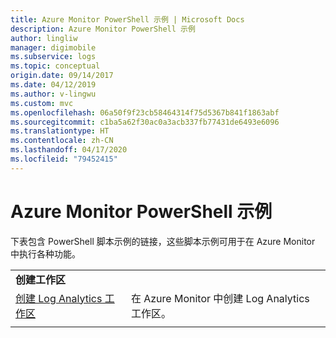 ```yaml
---
title: Azure Monitor PowerShell 示例 | Microsoft Docs
description: Azure Monitor PowerShell 示例
author: lingliw
manager: digimobile
ms.subservice: logs
ms.topic: conceptual
origin.date: 09/14/2017
ms.date: 04/12/2019
ms.author: v-lingwu
ms.custom: mvc
ms.openlocfilehash: 06a50f9f23cb58464314f75d5367b841f1863abf
ms.sourcegitcommit: c1ba5a62f30ac0a3acb337fb77431de6493e6096
ms.translationtype: HT
ms.contentlocale: zh-CN
ms.lasthandoff: 04/17/2020
ms.locfileid: "79452415"
---
```

# <a name="azure-monitor-powershell-samples"></a>Azure Monitor PowerShell 示例

下表包含 PowerShell 脚本示例的链接，这些脚本示例可用于在 Azure Monitor 中执行各种功能。

| | |
|---|---|
|**创建工作区**||
| [创建 Log Analytics 工作区](../scripts/powershell-sample-create-workspace.md) | 在 Azure Monitor 中创建 Log Analytics 工作区。|
| | |

